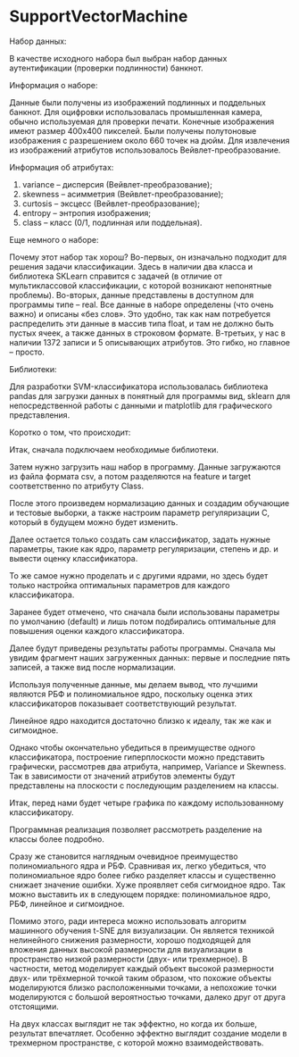 # SupportVectorMachine

Набор данных:

В качестве исходного набора был выбран набор данных аутентификации (проверки подлинности) банкнот.

Информация о наборе:

Данные были получены из изображений подлинных и поддельных банкнот. Для оцифровки использовалась промышленная камера, обычно используемая для проверки печати. Конечные изображения имеют размер 400х400 пикселей. Были получены полутоновые изображения с разрешением около 660 точек на дюйм. Для извлечения из изображений атрибутов использовалось Вейвлет-преобразование.

Информация об атрибутах:
1. variance – дисперсия (Вейвлет-преобразование);
2. skewness – асимметрия (Вейвлет-преобразование);
3. curtosis – эксцесс (Вейвлет-преобразование);
4. entropy – энтропия изображения;
5. class – класс (0/1, подлинная или поддельная).

Еще немного о наборе:

Почему этот набор так хорош? Во-первых, он изначально подходит для решения задачи классификации. Здесь в наличии два класса и библиотека SKLearn справится с задачей (в отличие от мультиклассовой классификации, с которой возникают непонятные проблемы). Во-вторых, данные представлены в доступном для программы типе – real. Все данные в наборе определены (что очень важно) и описаны «без слов». Это удобно, так как нам потребуется распределить эти данные в массив типа float, и там не должно быть пустых ячеек, а также данных в строковом формате. В-третьих, у нас в наличии 1372 записи и 5 описывающих атрибутов. Это гибко, но главное – просто.

Библиотеки:

Для разработки SVM-классификатора использовалась библиотека pandas для загрузки данных в понятный для программы вид, sklearn для непосредственной работы с данными и matplotlib для графического представления.

Коротко о том, что происходит:

Итак, сначала подключаем необходимые библиотеки.

Затем нужно загрузить наш набор в программу. Данные загружаются из файла формата csv, а потом разделяются на feature и target соответственно по атрибуту Class.

После этого произведем нормализацию данных и создадим обучающие и тестовые выборки, а также настроим параметр регуляризации C, который в будущем можно будет изменить.

Далее остается только создать сам классификатор, задать нужные параметры, такие как ядро, параметр регуляризации, степень и др. и вывести оценку классификатора.

То же самое нужно проделать и с другими ядрами, но здесь будет только настройка оптимальных параметров для каждого классификатора.

Заранее будет отмечено, что сначала были использованы параметры по умолчанию (default) и лишь потом подбирались оптимальные для повышения оценки каждого классификатора.

Далее будут приведены результаты работы программы. Сначала мы увидим фрагмент наших загруженных данных: первые и последние пять записей, а также вид после нормализации.

Используя полученные данные, мы делаем вывод, что лучшими являются РБФ и полиномиальное ядро, поскольку оценка этих классификаторов показывает соответствующий результат. 

Линейное ядро находится достаточно близко к идеалу, так же как и сигмоидное.

Однако чтобы окончательно убедиться в преимуществе одного классификатора, построение гиперплоскости можно представить графически, рассмотрев два атрибута, например, Variance и Skewness. Так в зависимости от значений атрибутов элементы будут представлены на плоскости с последующим разделением на классы.

Итак, перед нами будет четыре графика по каждому использованному классификатору.

Программная реализация позволяет рассмотреть разделение на классы более подробно.

Сразу же становится наглядным очевидное преимущество полиномиального ядра и РБФ. Сравнивая их, легко убедиться, что полиномиальное ядро более гибко разделяет классы и существенно снижает значение ошибки. Хуже проявляет себя сигмоидное ядро. Так можно выставить их в следующем порядке: полиномиальное ядро, РБФ, линейное и сигмоидное.

Помимо этого, ради интереса можно использовать алгоритм машинного обучения t-SNE для визуализации. Он является техникой нелинейного снижения размерности, хорошо подходящей для вложения данных высокой размерности для визуализации в пространство низкой размерности (двух- или трехмерное). В частности, метод моделирует каждый объект высокой размерности двух- или трёхмерной точкой таким образом, что похожие объекты моделируются близко расположенными точками, а непохожие точки моделируются с большой вероятностью точками, далеко друг от друга отстоящими.

На двух классах выглядит не так эффектно, но когда их больше, результат впечатляет. Особенно эффектно выглядит создание модели в трехмерном пространстве, с которой можно взаимодействовать.
